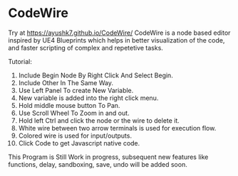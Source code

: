 # CodeWire

Try at https://ayushk7.github.io/CodeWire/
CodeWire is a node based editor inspired by UE4 Blueprints which helps in better visualization of the code,
and faster scripting of complex and repetetive tasks.

Tutorial:
1. Include Begin Node By Right Click And Select Begin.
2. Include Other In The Same Way.
3. Use Left Panel To create New Variable.
4. New variable is added into the right click menu.
5. Hold middle mouse button To Pan.
6. Use Scroll Wheel To Zoom in and out.
7. Hold left Ctrl and click the node or the wire to delete it.
9. White wire between two arrow terminals is used for execution flow.
10. Colored wire is used for input/outputs.
11. Click Code to get Javascript native code.

This Program is Still Work in progress,
subsequent new features like functions, delay, sandboxing, save, undo will be added soon.

